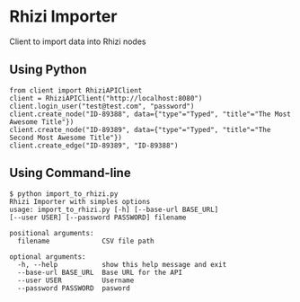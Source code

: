 # Rhizi Importer

Client to import data into Rhizi nodes

## Using Python

    from client import RhiziAPIClient
    client = RhiziAPIClient("http://localhost:8080")
    client.login_user("test@test.com", "password")
    client.create_node("ID-89388", data={"type"="Typed", "title"="The Most Awesome Title"})
    client.create_node("ID-89389", data={"type"="Typed", "title"="The Second Most Awesome Title"})
    client.create_edge("ID-89389", "ID-89388")

## Using Command-line

    $ python import_to_rhizi.py
    Rhizi Importer with simples options
    usage: import_to_rhizi.py [-h] [--base-url BASE_URL]
    [--user USER] [--password PASSWORD] filename

    positional arguments:
      filename             CSV file path

    optional arguments:
      -h, --help           show this help message and exit
      --base-url BASE_URL  Base URL for the API
      --user USER          Username
      --password PASSWORD  pasword

